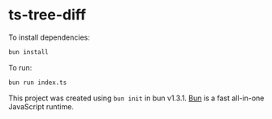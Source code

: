 # ts-tree-diff

To install dependencies:

```bash
bun install
```

To run:

```bash
bun run index.ts
```

This project was created using `bun init` in bun v1.3.1. [Bun](https://bun.com) is a fast all-in-one JavaScript runtime.
